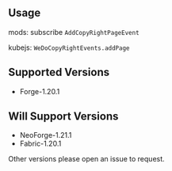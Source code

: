 ## Usage

mods: subscribe `AddCopyRightPageEvent`

kubejs: `WeDoCopyRightEvents.addPage`

## Supported Versions

- Forge-1.20.1

## Will Support Versions

- NeoForge-1.21.1
- Fabric-1.20.1

Other versions please open an issue to request.